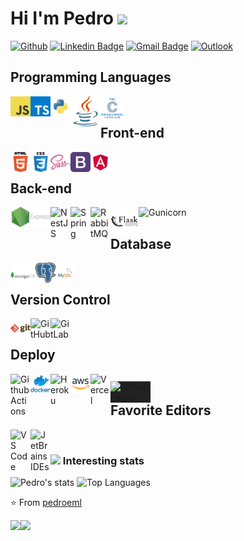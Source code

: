 # Hi I'm Pedro <img src="https://media.giphy.com/media/WUlplcMpOCEmTGBtBW/giphy.gif" width="50"> 

[![Github](https://img.shields.io/github/followers/pedroeml?label=Follow&style=social)](https://github.com/pedroeml)
[![Linkedin Badge](https://img.shields.io/badge/-LinkedIn-blue?style=flat-square&logo=Linkedin&logoColor=white&link=https://www.linkedin.com/in/pedro-elpidio-melha-lemos/)](https://www.linkedin.com/in/pedro-elpidio-melha-lemos/)
[![Gmail Badge](https://img.shields.io/badge/-Gmail-c14438?style=flat-square&logo=Gmail&logoColor=white&link=mailto:pedroemlemos@gmail.com)](mailto:pedroemlemos@gmail.com)
[![Outlook](https://img.shields.io/badge/-Outlook-0078D4?style=flat&logo=Microsoft-Outlook&logoColor=white)](mailto:pedroeml@outlook.com)

## Programming Languages

<img align="left" alt="JavaScript" width="32" src="https://raw.githubusercontent.com/github/explore/80688e429a7d4ef2fca1e82350fe8e3517d3494d/topics/javascript/javascript.png" />
<img align="left" alt="TypeScript" width="32" src="https://raw.githubusercontent.com/github/explore/80688e429a7d4ef2fca1e82350fe8e3517d3494d/topics/typescript/typescript.png" />
<img align="left" alt="Python" width="32" src="https://raw.githubusercontent.com/github/explore/80688e429a7d4ef2fca1e82350fe8e3517d3494d/topics/python/python.png" />
<img align="left" alt="Java" width="48" src="https://raw.githubusercontent.com/github/explore/80688e429a7d4ef2fca1e82350fe8e3517d3494d/topics/java/java.png" />
<img align="left" alt="C/C++" width="38" src="https://raw.githubusercontent.com/github/explore/80688e429a7d4ef2fca1e82350fe8e3517d3494d/topics/c/c.png" />

<br />

## Front-end

<img align="left" alt="HTML" width="32" src="https://raw.githubusercontent.com/github/explore/80688e429a7d4ef2fca1e82350fe8e3517d3494d/topics/html/html.png" />
<img align="left" alt="CSS" width="32" src="https://raw.githubusercontent.com/github/explore/80688e429a7d4ef2fca1e82350fe8e3517d3494d/topics/css/css.png" />
<img align="left" alt="Sass" width="32" src="https://raw.githubusercontent.com/github/explore/80688e429a7d4ef2fca1e82350fe8e3517d3494d/topics/sass/sass.png" />
<img align="left" alt="Bootstrap" width="32" src="https://raw.githubusercontent.com/github/explore/80688e429a7d4ef2fca1e82350fe8e3517d3494d/topics/bootstrap/bootstrap.png" />
<img align="left" alt="Angular" width="32" src="https://raw.githubusercontent.com/github/explore/80688e429a7d4ef2fca1e82350fe8e3517d3494d/topics/angular/angular.png" />

<br />

## Back-end

<img align="left" alt="Node.js" width="32" src="https://raw.githubusercontent.com/github/explore/80688e429a7d4ef2fca1e82350fe8e3517d3494d/topics/nodejs/nodejs.png" />
<img align="left" alt="Express" width="32" src="https://raw.githubusercontent.com/github/explore/80688e429a7d4ef2fca1e82350fe8e3517d3494d/topics/express/express.png" />
<img align="left" alt="NestJS" width="32" src="https://camo.githubusercontent.com/c4fd9ae4b5274b73d4d51c42263409ce74572040/68747470733a2f2f6e6573746a732e636f6d2f696d672f6c6f676f2d736d616c6c2e737667" />
<img align="left" alt="Spring" width="32" src="https://avatars0.githubusercontent.com/u/317776?s=200&v=4" />
<img align="left" alt="RabbitMQ" width="32" src="https://avatars0.githubusercontent.com/u/96669?s=200&v=4" />
<img align="left" alt="Flask" width="45" src="https://raw.githubusercontent.com/github/explore/80688e429a7d4ef2fca1e82350fe8e3517d3494d/topics/flask/flask.png" />
<img align="left" alt="Gunicorn" width="110" src="https://gunicorn.org/images/logo.jpg" />

<br />

## Database

<img align="left" alt="MongoDB" width="40" src="https://raw.githubusercontent.com/github/explore/80688e429a7d4ef2fca1e82350fe8e3517d3494d/topics/mongodb/mongodb.png" />
<img align="left" alt="PostgreSQL" width="32" src="https://raw.githubusercontent.com/github/explore/80688e429a7d4ef2fca1e82350fe8e3517d3494d/topics/postgresql/postgresql.png" />
<img align="left" alt="MySQL" width="32" src="https://raw.githubusercontent.com/github/explore/80688e429a7d4ef2fca1e82350fe8e3517d3494d/topics/mysql/mysql.png" />

<br />

## Version Control

<img align="left" alt="Git" width="32" src="https://raw.githubusercontent.com/github/explore/80688e429a7d4ef2fca1e82350fe8e3517d3494d/topics/git/git.png" />
<img align="left" alt="GitHub" width="32" src="https://cdn.jsdelivr.net/npm/simple-icons@v3/icons/github.svg" />
<img align="left" alt="GitLab" width="32" src="https://cdn.jsdelivr.net/npm/simple-icons@v3/icons/gitlab.svg" />

<br />

## Deploy

<img align="left" alt="Github Actions" width="32" src="https://avatars0.githubusercontent.com/u/44036562?s=100&v=4" />
<img align="left" alt="Docker" width="32" src="https://raw.githubusercontent.com/github/explore/80688e429a7d4ef2fca1e82350fe8e3517d3494d/topics/docker/docker.png" />
<img align="left" alt="Heroku" width="32" src="https://avatars3.githubusercontent.com/u/23211?s=200&v=4" />
<img align="left" alt="AWS" width="32" src="https://raw.githubusercontent.com/github/explore/fbceb94436312b6dacde68d122a5b9c7d11f9524/topics/aws/aws.png" />
<img align="left" alt="Vercel" width="32" src="https://avatars1.githubusercontent.com/u/14985020?s=200&v=4" />
<img align="left" alt="GitHub Pages" style="background-color: #222; margin-top:12px" width="64" src="https://pages.github.com/images/logo.svg" />

<br />

## Favorite Editors

<img align="left" alt="VS Code" width="32" src="https://media.githubusercontent.com/media/microsoft/vscode-docs/master/images/logo-stable.png" />
<img align="left" alt="JetBrains IDEs" width="32" src="https://avatars0.githubusercontent.com/u/878437?s=200&v=4" />

<br />

### <img src="https://media.giphy.com/media/VgCDAzcKvsR6OM0uWg/giphy.gif" width="50"> Interesting stats

![Pedro's stats](https://github-readme-stats.vercel.app/api?username=pedroeml&show_icons=true)
![Top Languages](https://github-readme-stats.vercel.app/api/top-langs/?username=pedroeml&layout=compact)

⭐️ From [pedroeml](https://github.com/pedroeml)

<a href="https://github.com/pedroeml/dragons-crud">
  <img align="left" src="https://github-readme-stats.vercel.app/api/pin/?username=pedroeml&repo=dragons-crud" />
</a>

<a href="https://github.com/pedroeml/movies-client">
  <img align="left" src="https://github-readme-stats.vercel.app/api/pin/?username=pedroeml&repo=movies-client" />
</a>
